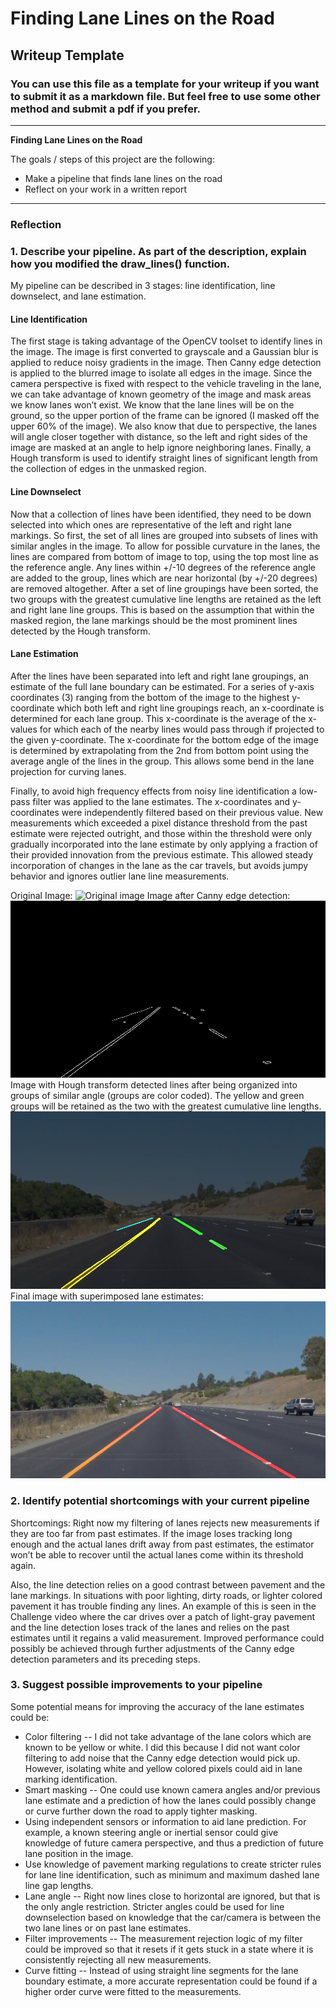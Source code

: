 # **Finding Lane Lines on the Road** 

## Writeup Template

### You can use this file as a template for your writeup if you want to submit it as a markdown file. But feel free to use some other method and submit a pdf if you prefer.

---

**Finding Lane Lines on the Road**

The goals / steps of this project are the following:
* Make a pipeline that finds lane lines on the road
* Reflect on your work in a written report


[//]: # (Image References)

[originalImage]: ./test_images/solidYellowLeft.jpg "Original"
[cannyImage]: ./test_images_output/solidYellowLeft_cannyEdge.jpg "CannyEdge"
[groupsImage]: ./test_images_output/solidYellowLeft_groups.jpg "Groups"
[lanesImage]: ./test_images_output/solidYellowLeft.jpg "Lanes"

---

### Reflection

### 1. Describe your pipeline. As part of the description, explain how you modified the draw_lines() function.

My pipeline can be described in 3 stages: line identification, line downselect, and lane estimation.

#### Line Identification
The first stage is taking advantage of the OpenCV toolset to identify lines in the image. The image is first converted to grayscale and a Gaussian blur is applied to reduce noisy gradients in the image. Then Canny edge detection is applied to the blurred image to isolate all edges in the image. Since the camera perspective is fixed with respect to the vehicle traveling in the lane, we can take advantage of known geometry of the image and mask areas we know lanes won’t exist. We know that the lane lines will be on the ground, so the upper portion of the frame can be ignored (I masked off the upper 60% of the image). We also know that due to perspective, the lanes will angle closer together with distance, so the left and right sides of the image are masked at an angle to help ignore neighboring lanes. Finally, a Hough transform is used to identify straight lines of significant length from the collection of edges in the unmasked region.

#### Line Downselect
Now that a collection of lines have been identified, they need to be down selected into which ones are representative of the left and right lane markings. So first, the set of all lines are grouped into subsets of lines with similar angles in the image. To allow for possible curvature in the lanes, the lines are compared from bottom of image to top, using the top most line as the reference angle. Any lines within +/-10 degrees of the reference angle are added to the group, lines which are near horizontal (by +/-20 degrees) are removed altogether. After a set of line groupings have been sorted, the two groups with the greatest cumulative line lengths are retained as the left and right lane line groups. This is based on the assumption that within the masked region, the lane markings should be the most prominent lines detected by the Hough transform.

#### Lane Estimation
After the lines have been separated into left and right lane groupings, an estimate of the full lane boundary can be estimated. For a series of y-axis coordinates (3) ranging from the bottom of the image to the highest y-coordinate which both left and right line groupings reach, an x-coordinate is determined for each lane group. This x-coordinate is the average of the x-values for which each of the nearby lines would pass through if projected to the given y-coordinate. The x-coordinate for the bottom edge of the image is determined by extrapolating from the 2nd from bottom point using the average angle of the lines in the group. This allows some bend in the lane projection for curving lanes.

Finally, to avoid high frequency effects from noisy line identification a low-pass filter was applied to the lane estimates. The x-coordinates and y-coordinates were independently filtered based on their previous value. New measurements which exceeded a pixel distance threshold from the past estimate were rejected outright, and those within the threshold were only gradually incorporated into the lane estimate by only applying a fraction of their provided innovation from the previous estimate. This allowed steady incorporation of changes in the lane as the car travels, but avoids jumpy behavior and ignores outlier lane line measurements.


Original Image:
![Original image][originalImage]
Image after Canny edge detection:
![Image after Canny edge detection][cannyImage]
Image with Hough transform detected lines after being organized into groups of similar angle (groups are color coded). The yellow and green groups will be retained as the two with the greatest cumulative line lengths.
![Image with Hough transform detected lines color coded by groups][groupsImage]
Final image with superimposed lane estimates:
![Final image with lane estimates][lanesImage]



### 2. Identify potential shortcomings with your current pipeline


Shortcomings:
Right now my filtering of lanes rejects new measurements if they are too far from past estimates. If the image loses tracking long enough and the actual lanes drift away from past estimates, the estimator won’t be able to recover until the actual lanes come within its threshold again.

Also, the line detection relies on a good contrast between pavement and the lane markings. In situations with poor lighting, dirty roads, or lighter colored pavement it has trouble finding any lines. An example of this is seen in the Challenge video where the car drives over a patch of light-gray pavement and the line detection loses track of the lanes and relies on the past estimates until it regains a valid measurement. Improved performance could possibly be achieved through further adjustments of the Canny edge detection parameters and its preceding steps.


### 3. Suggest possible improvements to your pipeline

Some potential means for improving the accuracy of the lane estimates could be:
* Color filtering -- I did not take advantage of the lane colors which are known to be yellow or white. I did this because I did not want color filtering to add noise that the Canny edge detection would pick up. However, isolating white and yellow colored pixels could aid in lane marking identification.
* Smart masking -- One could use known camera angles and/or previous lane estimate and a prediction of how the lanes could possibly change or curve further down the road to apply tighter masking.
* Using independent sensors or information to aid lane prediction. For example, a known steering angle or inertial sensor could give knowledge of future camera perspective, and thus a prediction of future lane position in the image.
* Use knowledge of pavement marking regulations to create stricter rules for lane line identification, such as minimum and maximum dashed lane line gap lengths.
* Lane angle -- Right now lines close to horizontal are ignored, but that is the only angle restriction. Stricter angles could be used for line downselection based on knowledge that the car/camera is between the two lane lines or on past lane estimates.
* Filter improvements -- The measurement rejection logic of my filter could be improved so that it resets if it gets stuck in a state where it is consistently rejecting all new measurements.
* Curve fitting -- Instead of using straight line segments for the lane boundary estimate, a more accurate representation could be found if a higher order curve were fitted to the measurements.
